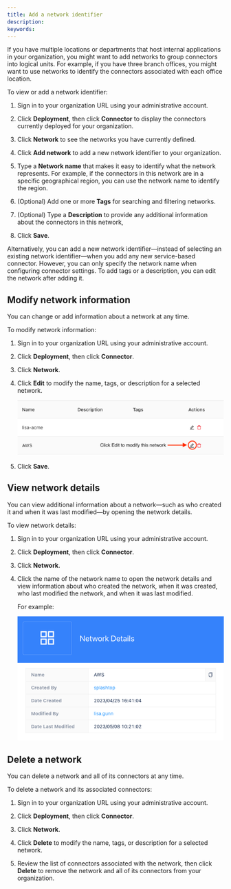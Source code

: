 ```yaml
---
title: Add a network identifier
description:
keywords:
---
```


If you have multiple locations or departments that host internal applications in your organization, you might want to add networks to group connectors into logical units. For example, if you have three branch offices, you might want to use networks to identify the connectors associated with each office location.

To view or add a network identifier:

1. Sign in to your organization URL using your administrative account.

2. Click **Deployment**, then click **Connector** to display the connectors currently deployed for your organization.

3. Click **Network** to see the networks you have currently defined.

4. Click **Add network** to add a new network identifier to your organization.

5. Type a **Network name** that makes it easy to identify what the network represents. For example, if the connectors in this network are in a specific geographical region, you can use the network name to identify the region. 

6. (Optional) Add one or more  **Tags** for searching and filtering networks.

7. (Optional) Type a **Description** to provide any additional information about the connectors in this network,

8. Click **Save**. 

Alternatively, you can add a new network identifier—instead of selecting an existing network identifier—when you add any new service-based connector. However, you can only specify the network name when configuring connector settings. To add tags or a description, you can edit the network after adding it.

## Modify network information

You can change or add information about a network at any time.

To modify network information:

1. Sign in to your organization URL using your administrative account.

2. Click **Deployment**, then click **Connector**.

3. Click **Network**.

4. Click **Edit** to modify the name, tags, or description for a selected network.
   
   ![Edit network information](../images/network-edit.png)

5. Click **Save**. 

## View network details

You can view additional information about a network—such as who created it and when it was last modified—by opening the network details.

To view network details:

1. Sign in to your organization URL using your administrative account.

2. Click **Deployment**, then click **Connector**.

3. Click **Network**.

4. Click the name of the network name to open the network details and view information about who created the network, when it was created, who last modified the network, and when it was last modified.
   
   For example:

   ![Network details](../images/network-details.png)
   
## Delete a network

You can delete a network and all of its connectors at any time.

To delete a network and its associated connectors:

1. Sign in to your organization URL using your administrative account.

2. Click **Deployment**, then click **Connector**.

3. Click **Network**.

4. Click **Delete** to modify the name, tags, or description for a selected network.

5. Review the list of connectors associated with the network, then click **Delete** to remove the network and all of its connectors from your organization.